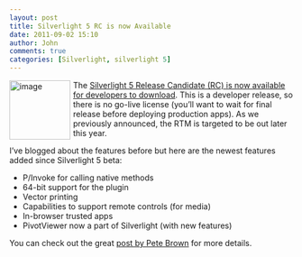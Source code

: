 ```yaml
---
layout: post
title: Silverlight 5 RC is now Available
date: 2011-09-02 15:10
author: John
comments: true
categories: [Silverlight, silverlight 5]
---
```

<p><a href="/wp-content/uploads/media/Windows-Live-Writer/Silverlight-5-RC-is-now-Available_6FB4/image_4.png"><img style="background-image: none; border-bottom: 0px; border-left: 0px; margin: 0px 5px 5px 0px; padding-left: 0px; padding-right: 0px; display: inline; float: left; border-top: 0px; border-right: 0px; padding-top: 0px" title="image" border="0" alt="image" align="left" src="/wp-content/uploads/media/Windows-Live-Writer/Silverlight-5-RC-is-now-Available_6FB4/image_thumb_1.png" width="108" height="105"></a>The <a href="http://www.silverlight.net/downloads">Silverlight 5 Release Candidate (RC) is now available for developers to download</a>. This is a developer release, so there is no go-live license (you’ll want to wait for final release before deploying production apps). As we previously announced, the RTM is targeted to be out later this year.&nbsp; <p>I’ve blogged about the features before but here are the newest features added since Silverlight 5 beta:  <ul> <li>P/Invoke for calling native methods  <li>64-bit support for the plugin  <li>Vector printing  <li>Capabilities to support remote controls (for media)  <li>In-browser trusted apps  <li>PivotViewer now a part of Silverlight (with new features)</li></ul> <p>You can check out the great <a href="http://10rem.net/blog/2011/09/01/silverlight-5-rc-now-available">post by Pete Brown</a> for more details.</p>

